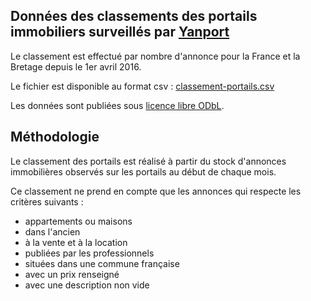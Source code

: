 ## Données des classements des portails immobiliers surveillés par [Yanport](https://www.yanport.com)

Le classement est effectué par nombre d'annonce pour la France et la Bretage depuis le 1er avril 2016.

Le fichier est disponible au format csv : [classement-portails.csv](classement-portails.csv)

Les données sont publiées sous [licence libre ODbL](http://vvlibri.org/fr/licence/odbl/10/fr).

## Méthodologie

Le classement des portails est réalisé à partir du stock d'annonces immobilières observés sur les portails au début de chaque mois.

Ce classement ne prend en compte que les annonces qui respecte les critères suivants :
 * appartements ou maisons
 * dans l'ancien
 * à la vente et à la location
 * publiées par les professionnels
 * situées dans une commune française
 * avec un prix renseigné
 * avec une description non vide



